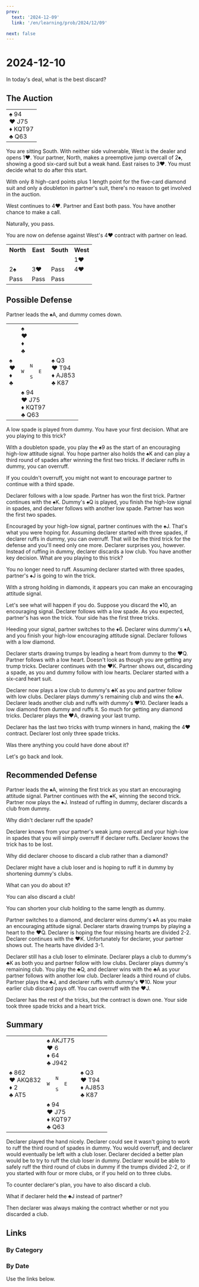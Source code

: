 ```yaml
---
prev:
  text: '2024-12-09'
  link: '/en/learning/prob/2024/12/09'

next: false
---
```


# 2024-12-10

In today's deal, what is the best discard?

<Badge type="tip" text="Defense"/>

## The Auction

<table class="hand">
	<tr>
		<td>♠ 94<br>♥ J75<br>♦ KQT97<br>♣ Q63</td>
	</tr>
</table>

You are sitting South. With neither side vulnerable, West is the dealer and opens 1♥. Your partner, North, makes a preemptive jump overcall of 2♠, showing a good six-card suit but a weak hand. East raises to 3♥. You must decide what to do after this start.

With only 8 high-card points plus 1 length point for the five-card diamond suit and only a doubleton in partner's suit, there's no reason to get involved in the auction.

West continues to 4♥. Partner and East both pass. You have another chance to make a call.

Naturally, you pass.

You are now on defense against West's 4♥ contract with partner on lead.

<table class="auction">
	<tr>
		<th>North</th>
		<th>East</th>
		<th>South</th>
		<th>West</th>
	</tr>
	<tr>
		<td></td>
		<td></td>
		<td></td>
		<td>1♥</td>
	</tr>
	<tr>
		<td>2♠</td>
		<td>3♥</td>
		<td>Pass</td>
		<td>4♥</td>
	</tr>
	<tr>
		<td>Pass</td>
		<td>Pass</td>
		<td>Pass</td>
		<td></td>
	</tr>
</table>

## Possible Defense

Partner leads the ♠A, and dummy comes down.

<table class="deal">
	<tr>
		<td></td>
		<td>♠ <br>♥ <br>♦ <br>♣ </td>
		<td></td>
	</tr>
	<tr>
		<td>♠ <br>♥ <br>♦ <br>♣ </td>
		<td><pre>   N<br>W     E<br>   S</pre></td>
		<td>♠ Q3<br>♥ T94<br>♦ AJ853<br>♣ K87</td>
	</tr>
	<tr>
		<td></td>
		<td>♠ 94<br>♥ J75<br>♦ KQT97<br>♣ Q63</td>
		<td></td>
	</tr>
</table>

A low spade is played from dummy. You have your first decision. What are you playing to this trick?

With a doubleton spade, you play the ♠9 as the start of an encouraging high-low attitude signal. You hope partner also holds the ♠K and can play a third round of spades after winning the first two tricks. If declarer ruffs in dummy, you can overruff.

If you couldn't overruff, you might not want to encourage partner to continue with a third spade.

Declarer follows with a low spade. Partner has won the first trick. Partner continues with the ♠K. Dummy's ♠Q is played, you finish the high-low signal in spades, and declarer follows with another low spade. Partner has won the first two spades.

Encouraged by your high-low signal, partner continues with the ♠J. That's what you were hoping for. Assuming declarer started with three spades, if declarer ruffs in dummy, you can overruff. That will be the third trick for the defense and you'll need only one more. Declarer surprises you, however. Instead of ruffing in dummy, declarer discards a low club. You have another key decision. What are you playing to this trick?

You no longer need to ruff. Assuming declarer started with three spades, partner's ♠J is going to win the trick.

With a strong holding in diamonds, it appears you can make an encouraging attitude signal.

Let's see what will happen if you do. Suppose you discard the ♦10, an encouraging signal. Declarer follows with a low spade. As you expected, partner's has won the trick. Your side has the first three tricks.

Heeding your signal, partner switches to the ♦6. Declarer wins dummy's ♦A, and you finish your high-low encouraging attitude signal. Declarer follows with a low diamond.

Declarer starts drawing trumps by leading a heart from dummy to the ♥Q. Partner follows with a low heart. Doesn't look as though you are getting any trump tricks. Declarer continues with the ♥K. Partner shows out, discarding a spade, as you and dummy follow with low hearts. Declarer started with a six-card heart suit.

Declarer now plays a low club to dummy's ♣K as you and partner follow with low clubs. Declarer plays dummy's remaining club and wins the ♣A. Declarer leads another club and ruffs with dummy's ♥10. Declarer leads a low diamond from dummy and ruffs it. So much for getting any diamond tricks. Declarer plays the ♥A, drawing your last trump.

Declarer has the last two tricks with trump winners in hand, making the 4♥ contract. Declarer lost only three spade tricks.

Was there anything you could have done about it?

Let's go back and look.

## Recommended Defense

Partner leads the ♠A, winning the first trick as you start an encouraging attitude signal. Partner continues with the ♠K, winning the second trick. Partner now plays the ♠J. Instead of ruffing in dummy, declarer discards a club from dummy.

Why didn't declarer ruff the spade?

Declarer knows from your partner's weak jump overcall and your high-low in spades that you will simply overruff if declarer ruffs. Declarer knows the trick has to be lost.

Why did declarer choose to discard a club rather than a diamond?

Declarer might have a club loser and is hoping to ruff it in dummy by shortening dummy's clubs.

What can you do about it?

You can also discard a club!

You can shorten your club holding to the same length as dummy.

Partner switches to a diamond, and declarer wins dummy's ♦A as you make an encouraging attitude signal. Declarer starts drawing trumps by playing a heart to the ♥Q. Declarer is hoping the four missing hearts are divided 2-2. Declarer continues with the ♥K. Unfortunately for declarer, your partner shows out. The hearts have divided 3-1.

Declarer still has a club loser to eliminate. Declarer plays a club to dummy's ♣K as both you and partner follow with low clubs. Declarer plays dummy's remaining club. You play the ♣Q, and declarer wins with the ♣A as your partner follows with another low club. Declarer leads a third round of clubs. Partner plays the ♣J, and declarer ruffs with dummy's ♥10. Now your earlier club discard pays off. You can overruff with the ♥J.

Declarer has the rest of the tricks, but the contract is down one. Your side took three spade tricks and a heart trick.

## Summary

<table class="deal">
	<tr>
		<td></td>
		<td>♠ AKJT75<br>♥ 6<br>♦ 64<br>♣ J942</td>
		<td></td>
	</tr>
	<tr>
		<td>♠ 862<br>♥ AKQ832<br>♦ 2<br>♣ AT5</td>
		<td><pre>   N<br>W     E<br>   S</pre></td>
		<td>♠ Q3<br>♥ T94<br>♦ AJ853<br>♣ K87</td>
	</tr>
	<tr>
		<td></td>
		<td>♠ 94<br>♥ J75<br>♦ KQT97<br>♣ Q63</td>
		<td></td>
	</tr>
</table>

Declarer played the hand nicely. Declarer could see it wasn't going to work to ruff the third round of spades in dummy. You would overruff, and declarer would eventually be left with a club loser. Declarer decided a better plan would be to try to ruff the club loser in dummy. Declarer would be able to safely ruff the third round of clubs in dummy if the trumps divided 2-2, or if you started with four or more clubs, or if you held on to three clubs.

To counter declarer's plan, you have to also discard a club.

What if declarer held the ♣J instead of partner?

Then declarer was always making the contract whether or not you discarded a club.

## Links

[<Badge type="tip" text="Go to Practice"/>](/en/practice/prob/2024/12/10)

### By Category

[<Badge type="tip" text="<--"/>](/en/learning/prob/2024/12/03)
[<Badge type="tip" text="Calendar"/>](/en/learning/calendar/2024/12)
[<Badge type="info" text="-->"/>](/en/learning/prob/2024/12/10#links)

### By Date

Use the links below.